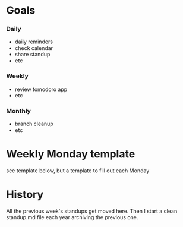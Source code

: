 # Goals

### Daily

* daily reminders
* check calendar
* share standup
* etc

### Weekly

* review tomodoro app
* etc

### Monthly

* branch cleanup
* etc

# Weekly Monday template
see template below, but a template to fill out each Monday

# History
All the previous week's standups get moved here. Then I start a clean standup.md file each year archiving the previous one. 
